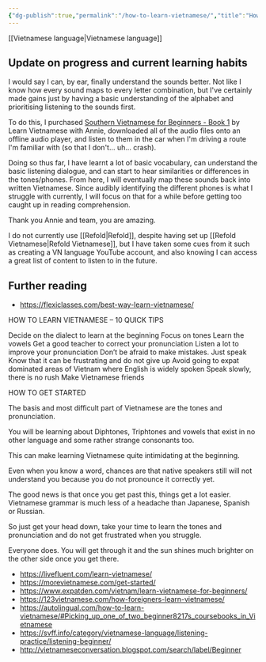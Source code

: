 ```yaml
---
{"dg-publish":true,"permalink":"/how-to-learn-vietnamese/","title":"How to learn Vietnamese","tags":["language","education","needs-work","needs-update"],"created":"2022-08-08","updated":"2022-08-08"}
---
```



[[Vietnamese language\|Vietnamese language]]

## Update on progress and current learning habits

I would say I can, by ear, finally understand the sounds better. Not like I know how every sound maps to every letter combination, but I've certainly made gains just by having a basic understanding of the alphabet and prioritising listening to the sounds first.

To do this, I purchased [Southern Vietnamese for Beginners - Book 1](https://www.amazon.com.au/Southern-Vietnamese-Beginners-Anh-Bui-ebook/dp/B08CKM1NS8) by Learn Vietnamese with Annie, downloaded all of the audio files onto an offline audio player, and listen to them in the car when I'm driving a route I'm familiar with (so that I don't... uh... crash).

Doing so thus far, I have learnt a lot of basic vocabulary, can understand the basic listening dialogue, and can start to hear similarities or differences in the tones/phones. From here, I will eventually map these sounds back into written Vietnamese. Since audibly identifying the different phones is what I struggle with currently, I will focus on that for a while before getting too caught up in reading comprehension.

Thank you Annie and team, you are amazing.

I do not currently use [[Refold\|Refold]], despite having set up [[Refold Vietnamese\|Refold Vietnamese]], but I have taken some cues from it such as creating a VN language YouTube account, and also knowing I can access a great list of content to listen to in the future.

## Further reading

- <https://flexiclasses.com/best-way-learn-vietnamese/>

HOW TO LEARN VIETNAMESE – 10 QUICK TIPS

Decide on the dialect to learn at the beginning
Focus on tones
Learn the vowels
Get a good teacher to correct your pronunciation
Listen a lot to improve your pronunciation
Don’t be afraid to make mistakes. Just speak
Know that it can be frustrating and do not give up
Avoid going to expat dominated areas of Vietnam where English is widely spoken
Speak slowly, there is no rush
Make Vietnamese friends

HOW TO GET STARTED

The basis and most difficult part of Vietnamese are the tones and pronunciation.

You will be learning about Diphtones, Triphtones and vowels that exist in no other language and some rather strange consonants too.

This can make learning Vietnamese quite intimidating at the beginning.

Even when you know a word, chances are that native speakers still will not understand you because you do not pronounce it correctly yet.

The good news is that once you get past this, things get a lot easier. Vietnamese grammar is much less of a headache than Japanese, Spanish or Russian.

So just get your head down, take your time to learn the tones and pronunciation and do not get frustrated when you struggle.

Everyone does. You will get through it and the sun shines much brighter on the other side once you get there.

- <https://livefluent.com/learn-vietnamese/>
- <https://morevietnamese.com/get-started/>
- <https://www.expatden.com/vietnam/learn-vietnamese-for-beginners/>
- <https://123vietnamese.com/how-foreigners-learn-vietnamese/>
- <https://autolingual.com/how-to-learn-vietnamese/#Picking_up_one_of_two_beginner8217s_coursebooks_in_Vietnamese>
- <https://svff.info/category/vietnamese-language/listening-practice/listening-beginner/>
- <http://vietnameseconversation.blogspot.com/search/label/Beginner>
